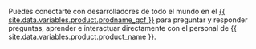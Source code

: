 Puedes conectarte con desarrolladores de todo el mundo en el [{{ site.data.variables.product.prodname_gcf }}](https://github.community) para preguntar y responder preguntas, aprender e interactuar directamente con el personal de {{ site.data.variables.product.product_name }}.
